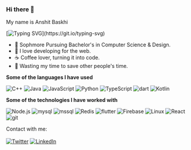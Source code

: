 ### Hi there 👋 
  My name is 
 Anshit Baskhi

[![Typing SVG](https://readme-typing-svg.demolab.com?font=Fira+Code&pause=1000&width=435&lines=You+want+to+change+your+life%3F+;Change+the+way+you+think.)](https://git.io/typing-svg)

- :muscle: Sophmore Pursuing Bachelor's in Computer Science & Design.
- :gift_heart: I love developing for the web.
- :coffee: Coffee lover, turning it into code.
- :dart: Wasting my time to save other people's time.

**Some of the languages I have used**

![C++](https://img.shields.io/badge/-C++-000000?style=flat&logo=C%2B%2B&logoColor=00599C)
![Java](https://img.shields.io/badge/-Java-000000?style=flat&logo=Java&logoColor=007396)
![JavaScript](https://img.shields.io/badge/-JavaScript-000000?style=flat&logo=javascript)
![Python](https://img.shields.io/badge/-Python-000000?style=flat&logo=python)
![TypeScript](https://img.shields.io/badge/-TypeScript-000000?style=flat&logo=typescript&logoColor=007ACC)
![dart](https://img.shields.io/badge/-Dart-000000?style=flat&logo=dart)
![Kotlin](https://img.shields.io/badge/-Kotlin-000000?style=flat&logo=kotlin)

**Some of the technologies I have worked with**
<!--icons from Simple Icons-->
![Node.js](https://img.shields.io/badge/-Node.js-000000?style=flat&logo=node.js&logoColor=339933)
![mysql](https://img.shields.io/badge/-MySQL-000000?style=flat&logo=mysql&logoColor=F05032)
![mssql](https://img.shields.io/badge/-MsSQL-000000?style=flat&logo=microsoft-sql-server&logoColor=61DAFB)
![Redis](https://img.shields.io/badge/-Redis-000000?style=flat&logo=redis&logoColor=DC382D)
![flutter](https://img.shields.io/badge/-Flutter-000000?style=flat&logo=flutter&logoColor=white&logoColor=0052CC)
![Firebase](https://img.shields.io/badge/-Firebase-000000?style=flat&logo=firebase&logoColor=61DAFB)
![Linux](https://img.shields.io/badge/-Linux-000000?style=flat&logo=linux&logoColor=FCC624)
![React](https://img.shields.io/badge/-React-000000?style=flat&logo=React&logoColor=61DAFB)
![git](https://img.shields.io/badge/-Git-000000?style=flat&logo=git&logoColor=F05032)


Contact with me: <br>
<br>
[![Twitter](https://img.shields.io/badge/twitter-%231DA1F2.svg?&style=for-the-badge&logo=twitter&logoColor=white)](https://twitter.com/_AnshitB) [![LinkedIn](https://img.shields.io/badge/linkedin-%230077B5.svg?&style=for-the-badge&logo=linkedin&logoColor=white)](https://www.linkedin.com/in/anshit-bakshi-471114218/)

